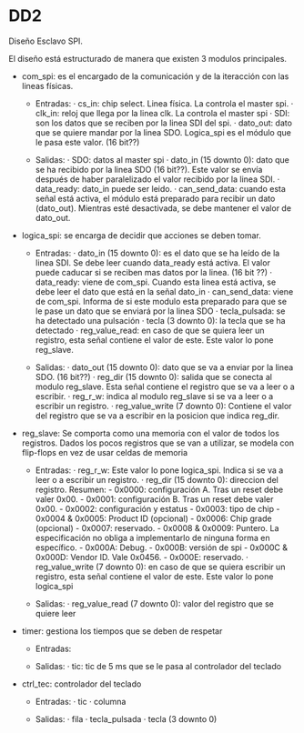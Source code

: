 # DD2
Diseño Esclavo SPI.

El diseño está estructurado de manera que existen 3 modulos principales. 

+ com_spi: es el encargado de la comunicación y de la iteracción con las lineas físicas. 
	- Entradas:
		· cs_in: chip select. Linea física. La controla el master spi.
		· clk_in: reloj que llega por la linea clk. La controla el master spi
		· SDI: son los datos que se reciben por la linea SDI del spi.
		· dato_out: dato que se quiere mandar por la linea SDO. Logica_spi es el módulo que le pasa este valor. (16 bit??)

	- Salidas:
		· SDO: datos al master spi
		· dato_in (15 downto 0): dato que se ha recibido por la linea SDO (16 bit??). Este valor se envía después de haber paralelizado el valor recibido por la linea SDI.
		· data_ready: dato_in puede ser leido.
		· can_send_data: cuando esta señal está activa, el módulo está preparado para recibir un dato (dato_out). Mientras esté desactivada, se debe mantener el valor de dato_out.

+ logica_spi: se encarga de decidir que acciones se deben tomar.
	- Entradas:
		· dato_in (15 downto 0): es el dato que se ha leído de la linea SDI. Se debe leer cuando data_ready está activa. El valor puede caducar si se reciben mas datos por la linea. (16 bit ??) 
		· data_ready: viene de com_spi. Cuando esta linea está activa, se debe leer el dato que está en la señal dato_in
		· can_send_data: viene de com_spi. Informa de si este modulo esta preparado para que se le pase un dato que se enviará por la linea SDO
		· tecla_pulsada: se ha detectado una pulsación
		· tecla (3 downto 0): la tecla que se ha detectado
		· reg_value_read: en caso de que se quiera leer un registro, esta señal contiene el valor de este. Este valor lo pone reg_slave.

	- Salidas:
		· dato_out (15 downto 0): dato que se va a enviar por la linea SDO. (16 bit??)
		· reg_dir (15 downto 0): salida que se conecta al modulo reg_slave. Esta señal contiene el registro que se va a leer o a escribir.
		· reg_r_w: indica al modulo reg_slave si se va a leer o a escribir un registro.
		· reg_value_write (7 downto 0): Contiene el valor del registro que se va a escribir en la posicion que indica reg_dir.


+ reg_slave: Se comporta como una memoria con el valor de todos los registros. Dados los pocos registros que se van a utilizar, se modela con flip-flops en vez de usar celdas de memoria
	- Entradas:
		· reg_r_w: Este valor lo pone logica_spi. Indica si se va a leer o a escribir un registro.
		· reg_dir (15 downto 0): direccion del registro. Resumen:
			- 0x0000: configuración A. Tras un reset debe valer 0x00.
			- 0x0001: configuración B. Tras un reset debe valer 0x00.
			- 0x0002: configuración y estatus
			- 0x0003: tipo de chip
			- 0x0004 & 0x0005: Product ID (opcional)
			- 0x0006: Chip grade (opcional)
			- 0x0007: reservado.
			- 0x0008 & 0x0009: Puntero. La especificación no obliga a implementarlo de ninguna forma en específico.
			- 0x000A: Debug.
			- 0x000B: versión de spi
			- 0x000C & 0x000D: Vendor ID. Vale 0x0456.
			- 0x000E: reservado.
		· reg_value_write (7 downto 0): en caso de que se quiera escribir un registro, esta señal contiene el valor de este. Este valor lo pone logica_spi
	
	- Salidas:
		· reg_value_read (7 downto 0): valor del registro que se quiere leer

+ timer: gestiona los tiempos que se deben de respetar
	- Entradas:

	- Salidas:
		· tic: tic de 5 ms que se le pasa al controlador del teclado


+ ctrl_tec: controlador del teclado
	- Entradas:
		· tic
		· columna
	
	- Salidas:
		· fila
		· tecla_pulsada
		· tecla (3 downto 0)
